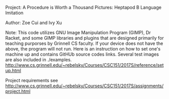 Project: A Procedure is Worth a Thousand Pictures: Heptapod B Language Imitation

Author: Zoe Cui and Ivy Xu

Note: This code utilizes GNU Image Manipulation Program (GIMP), Dr Racket, and some GIMP libraries and plugins that are designed primarily for teaching purporses by Grinnell CS faculty. If your device does not have the above, the program will not run. Here is an instruction on how to set one's machine up and contains GitHUb source codes links. Several test images are also included in ./examples.
http://www.cs.grinnell.edu/~rebelsky/Courses/CSC151/2017S/reference/setup.html

Project requirements see http://www.cs.grinnell.edu/~rebelsky/Courses/CSC151/2017S/assignments/project.html
